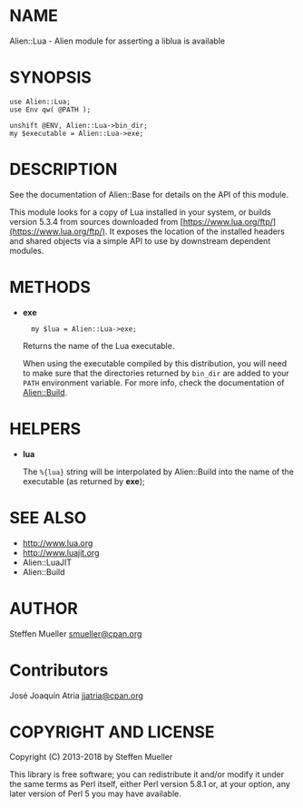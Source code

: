 # NAME

Alien::Lua - Alien module for asserting a liblua is available

# SYNOPSIS

    use Alien::Lua;
    use Env qw( @PATH );

    unshift @ENV, Alien::Lua->bin_dir;
    my $executable = Alien::Lua->exe;

# DESCRIPTION

See the documentation of Alien::Base for details on the API of this module.

This module looks for a copy of Lua installed in your system, or
builds version 5.3.4 from sources downloaded from [https://www.lua.org/ftp/](https://www.lua.org/ftp/).
It exposes the location of the installed headers and shared objects via a simple
API to use by downstream dependent modules.

# METHODS

- **exe**

        my $lua = Alien::Lua->exe;

    Returns the name of the Lua executable.

    When using the executable compiled by this distribution, you
    will need to make sure that the directories returned by `bin_dir` are added
    to your `PATH` environment variable. For more info, check the documentation
    of [Alien::Build](https://metacpan.org/pod/Alien::Build).

# HELPERS

- **lua**

    The `%{lua}` string will be interpolated by Alien::Build into the name
    of the executable (as returned by **exe**);

# SEE ALSO

- http://www.lua.org
- http://www.luajit.org
- Alien::LuaJIT
- Alien::Build

# AUTHOR

Steffen Mueller <smueller@cpan.org>

# Contributors

José Joaquín Atria <jjatria@cpan.org>

# COPYRIGHT AND LICENSE

Copyright (C) 2013-2018 by Steffen Mueller

This library is free software; you can redistribute it and/or modify it under the same terms as Perl itself, either Perl version 5.8.1 or, at your option, any later version of Perl 5 you may have available.
